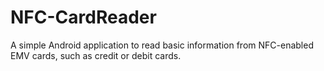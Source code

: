 # NFC-CardReader
A simple Android application to read basic information from NFC-enabled EMV cards, such as credit or debit cards.
